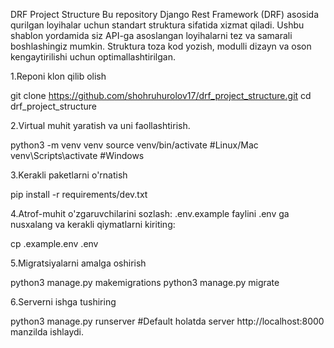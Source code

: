 DRF Project Structure
Bu repository Django Rest Framework (DRF) asosida qurilgan loyihalar uchun standart struktura sifatida xizmat qiladi. Ushbu shablon yordamida siz API-ga asoslangan loyihalarni tez va samarali boshlashingiz mumkin. Struktura toza kod yozish, modulli dizayn va oson kengaytirilishi uchun optimallashtirilgan.

1.Reponi klon qilib olish

git clone https://github.com/shohruhurolov17/drf_project_structure.git
cd drf_project_structure


2.Virtual muhit yaratish va uni faollashtirish.

python3 -m venv venv 
source venv/bin/activate #Linux/Mac
venv\Scripts\activate #Windows


3.Kerakli paketlarni o'rnatish

pip install -r requirements/dev.txt


4.Atrof-muhit o'zgaruvchilarini sozlash:
.env.example faylini .env ga nusxalang va kerakli qiymatlarni kiriting:

cp .example.env .env


5.Migratsiyalarni amalga oshirish

python3 manage.py makemigrations
python3 manage.py migrate


6.Serverni ishga tushiring

python3 manage.py runserver #Default holatda server http://localhost:8000 manzilda ishlaydi.



